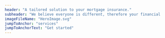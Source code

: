 ```yaml
---
header: "A tailored solution to your mortgage insurance."
subheader: "We believe everyone is different, therefore your financial plan should be built around you and your family’s goals and dreams. Protecting our clients financial future is our #1 priority."
imageFileName: "HeroImage.svg"
jumpToAnchor: "services"
jumpToAnchorText: "Get started"
---
```

